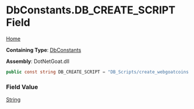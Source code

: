 # DbConstants\.DB\_CREATE\_SCRIPT Field

[Home](../../../../../../../README.md)

**Containing Type**: [DbConstants](../README.md)

**Assembly**: DotNetGoat\.dll

```csharp
public const string DB_CREATE_SCRIPT = "DB_Scripts/create_webgoatcoins.sql"
```

### Field Value

[String](https://docs.microsoft.com/en-us/dotnet/api/system.string)

